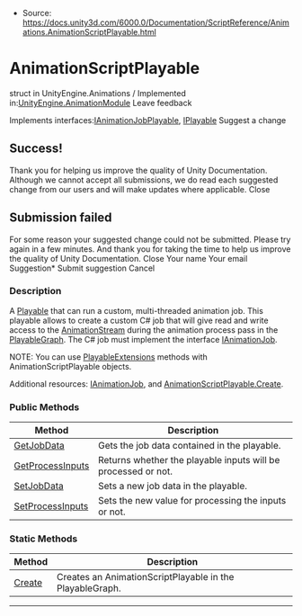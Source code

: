 * Source: https://docs.unity3d.com/6000.0/Documentation/ScriptReference/Animations.AnimationScriptPlayable.html

# AnimationScriptPlayable
struct in UnityEngine.Animations
/
Implemented in:[UnityEngine.AnimationModule](https://docs.unity3d.com/6000.0/Documentation/ScriptReference/UnityEngine.AnimationModule.html)
Leave feedback
  

Implements interfaces:[IAnimationJobPlayable](https://docs.unity3d.com/6000.0/Documentation/ScriptReference/Animations.IAnimationJobPlayable.html), [IPlayable](https://docs.unity3d.com/6000.0/Documentation/ScriptReference/Playables.IPlayable.html)
Suggest a change
## Success!
Thank you for helping us improve the quality of Unity Documentation. Although we cannot accept all submissions, we do read each suggested change from our users and will make updates where applicable.
Close
## Submission failed
For some reason your suggested change could not be submitted. Please <a>try again</a> in a few minutes. And thank you for taking the time to help us improve the quality of Unity Documentation.
Close
Your name Your email Suggestion* Submit suggestion
Cancel
### Description
A [Playable](https://docs.unity3d.com/6000.0/Documentation/ScriptReference/Playables.Playable.html) that can run a custom, multi-threaded animation job.
This playable allows to create a custom C# job that will give read and write access to the [AnimationStream](https://docs.unity3d.com/6000.0/Documentation/ScriptReference/Animations.AnimationStream.html) during the animation process pass in the [PlayableGraph](https://docs.unity3d.com/6000.0/Documentation/ScriptReference/Playables.PlayableGraph.html). The C# job must implement the interface [IAnimationJob](https://docs.unity3d.com/6000.0/Documentation/ScriptReference/Animations.IAnimationJob.html).  
  
NOTE: You can use [PlayableExtensions](https://docs.unity3d.com/6000.0/Documentation/ScriptReference/Playables.PlayableExtensions.html) methods with AnimationScriptPlayable objects.  
  
Additional resources: [IAnimationJob](https://docs.unity3d.com/6000.0/Documentation/ScriptReference/Animations.IAnimationJob.html), and [AnimationScriptPlayable.Create](https://docs.unity3d.com/6000.0/Documentation/ScriptReference/Animations.AnimationScriptPlayable.Create.html).
### Public Methods
Method | Description  
---|---  
[GetJobData](https://docs.unity3d.com/6000.0/Documentation/ScriptReference/Animations.AnimationScriptPlayable.GetJobData.html) | Gets the job data contained in the playable.  
[GetProcessInputs](https://docs.unity3d.com/6000.0/Documentation/ScriptReference/Animations.AnimationScriptPlayable.GetProcessInputs.html) | Returns whether the playable inputs will be processed or not.  
[SetJobData](https://docs.unity3d.com/6000.0/Documentation/ScriptReference/Animations.AnimationScriptPlayable.SetJobData.html) | Sets a new job data in the playable.  
[SetProcessInputs](https://docs.unity3d.com/6000.0/Documentation/ScriptReference/Animations.AnimationScriptPlayable.SetProcessInputs.html) | Sets the new value for processing the inputs or not.  
### Static Methods
Method | Description  
---|---  
[Create](https://docs.unity3d.com/6000.0/Documentation/ScriptReference/Animations.AnimationScriptPlayable.Create.html) | Creates an AnimationScriptPlayable in the PlayableGraph.  
* * *
